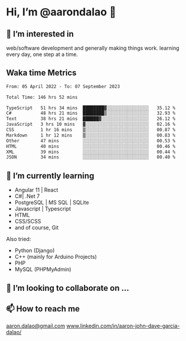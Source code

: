 # __Hi, I’m @aarondalao__ 👋 
## 👀 I’m interested in 
web/software development and generally making things work.
learning every day, one step at a time. 

## Waka time Metrics
<!--START_SECTION:waka-->

```txt
From: 05 April 2022 - To: 07 September 2023

Total Time: 146 hrs 52 mins

TypeScript   51 hrs 34 mins  ████████▓░░░░░░░░░░░░░░░░   35.12 %
C#           48 hrs 21 mins  ████████▒░░░░░░░░░░░░░░░░   32.93 %
Text         38 hrs 21 mins  ██████▓░░░░░░░░░░░░░░░░░░   26.12 %
JavaScript   3 hrs 10 mins   ▓░░░░░░░░░░░░░░░░░░░░░░░░   02.16 %
CSS          1 hr 16 mins    ▒░░░░░░░░░░░░░░░░░░░░░░░░   00.87 %
Markdown     1 hr 12 mins    ▒░░░░░░░░░░░░░░░░░░░░░░░░   00.83 %
Other        47 mins         ░░░░░░░░░░░░░░░░░░░░░░░░░   00.53 %
HTML         40 mins         ░░░░░░░░░░░░░░░░░░░░░░░░░   00.46 %
XML          39 mins         ░░░░░░░░░░░░░░░░░░░░░░░░░   00.44 %
JSON         34 mins         ░░░░░░░░░░░░░░░░░░░░░░░░░   00.40 %
```

<!--END_SECTION:waka-->

## 🌱 I’m currently learning 

- Angular 11 | React 
- C#| .Net 7
- PostgreSQL | MS SQL | SQLite
- Javascript | Typescript
- HTML 
- CSS/SCSS
- and of course, Git 


Also tried:
- Python (Django)
- C++ (mainly for Arduino Projects)
- PHP
- MySQL (PHPMyAdmin)


## 💞️ I’m looking to collaborate on ...

## 📫 How to reach me 
aaron.dalao@gmail.com
www.linkedin.com/in/aaron-john-dave-garcia-dalao/

<!---
aarondalao/aarondalao is a ✨ special ✨ repository because its `README.md` (this file) appears on your GitHub profile.
You can click the Preview link to take a look at your changes.
--->
